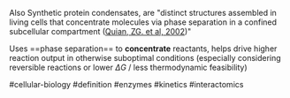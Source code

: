 Also Synthetic protein condensates, are "distinct structures assembled in living cells that concentrate molecules via phase separation in a confined subcellular compartment ([Quian, ZG. et al, 2002](https://www.nature.com/articles/s41589-022-01203-3))" 

Uses ==phase separation== to **concentrate** reactants, helps drive higher reaction output in otherwise suboptimal conditions (especially considering reversible reactions or lower $\Delta G$ / less thermodynamic feasibility)

#cellular-biology #definition #enzymes #kinetics #interactomics 